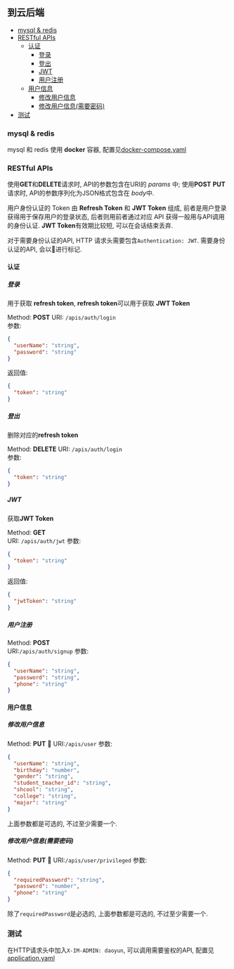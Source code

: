 ## 到云后端


<!-- vim-markdown-toc GFM -->

* [mysql & redis](#mysql--redis)
* [RESTful APIs](#restful-apis)
    * [认证](#认证)
        * [登录](#登录)
        * [登出](#登出)
        * [JWT](#jwt)
        * [用户注册](#用户注册)
    * [用户信息](#用户信息)
        * [修改用户信息](#修改用户信息)
        * [修改用户信息(需要密码)](#修改用户信息需要密码)
* [测试](#测试)

<!-- vim-markdown-toc -->

### mysql & redis

mysql 和 redis 使用 **docker** 容器, 配置见[docker-compose.yaml](./docker-compose.yaml)


### RESTful APIs

使用**GET**和**DELETE**请求时, API的参数包含在URI的 *params* 中; 使用**POST** **PUT**请求时, 
API的参数序列化为JSON格式包含在 *body*中.

用户身份认证的 Token 由 **Refresh Token** 和 **JWT Token** 组成, 
前者是用户登录获得用于保存用户的登录状态, 
后者则用前者通过对应 API 获得一般用与API调用的身份认证.
**JWT Token**有效期比较短, 可以在会话结束丢弃.

对于需要身份认证的API, HTTP 请求头需要包含`Authentication: JWT`. 需要身份认证的API, 会以:key:进行标记.


#### 认证


##### 登录    

用于获取 **refresh token**, **refresh token**可以用于获取 **JWT Token**

Method: **POST**
URI: `/apis/auth/login`  
参数:
```json
{
  "userName": "string", 
  "password": "string"
}
```
返回值:
```json
{
  "token": "string"
}
```


##### 登出

删除对应的**refresh token**  

Method: **DELETE**
URI: `/apis/auth/login`  
参数:
```json
{
  "token": "string"
}
```


##### JWT

获取**JWT Token**

Method: **GET**   
URI: `/apis/auth/jwt`
参数: 
```json
{
  "token": "string"
}
```
返回值:
```json
{
  "jwtToken": "string"
}
```


##### 用户注册

Method: **POST**  
URI:`/apis/auth/signup`
参数:
```json
{
  "userName": "string", 
  "password": "string",
  "phone": "string"
}
```


#### 用户信息

##### 修改用户信息

Method: **PUT** :key:
URI:`/apis/user`
参数:
```json
{
  "userName": "string",
  "birthday": "number",
  "gender": "string",
  "student_teacher_id": "string",
  "shcool": "string",
  "college": "string",
  "major": "string"
}
```
上面参数都是可选的, 不过至少需要一个.


##### 修改用户信息(需要密码)

Method: **PUT** :key:
URI:`/apis/user/privileged`
参数:
```json
{
  "requiredPassword": "string",
  "password": "number",
  "phone": "string"
}
```
除了`requiredPassword`是必选的, 上面参数都是可选的, 不过至少需要一个.


### 测试

在HTTP请求头中加入`X-IM-ADMIN: daoyun`, 可以调用需要鉴权的API, 配置见 [application.yaml](./src/main/resources/application.yaml#L32)

